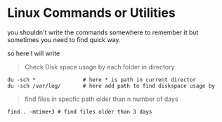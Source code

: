 # Linux Commands or Utilities

you shouldn't write the commands somewhere to remember it but sometimes you need to find quick way.

so here I will write


> Check Disk space usage by each folder in directory

```
du -sch *               # here * is path in current director
du -sch /var/log/       # here add path to find diskspace usage by
```

> find files in specfic path older than n number of days

```
find . -mtime+3 # find files older than 3 days
```